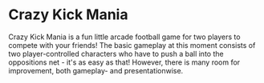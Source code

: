 # Crazy Kick Mania
Crazy Kick Mania is a fun little arcade football game for two players to compete with your friends! The basic gameplay at this moment consists of two player-controlled characters who have to push a ball into the oppositions net - it's as easy as that! However, there is many room for improvement, both gameplay- and presentationwise.
